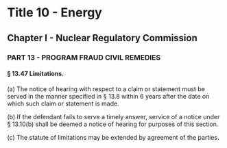 
# Title 10 - Energy
## Chapter I - Nuclear Regulatory Commission
### PART 13 - PROGRAM FRAUD CIVIL REMEDIES
#### § 13.47 Limitations.

(a) The notice of hearing with respect to a claim or statement must be served in the manner specified in § 13.8 within 6 years after the date on which such claim or statement is made.

(b) If the defendant fails to serve a timely answer, service of a notice under § 13.10(b) shall be deemed a notice of hearing for purposes of this section.

(c) The statute of limitations may be extended by agreement of the parties.

